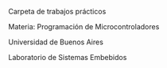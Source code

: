 Carpeta de trabajos prácticos

Materia: Programación de Microcontroladores

Universidad de Buenos Aires 

Laboratorio de Sistemas Embebidos
